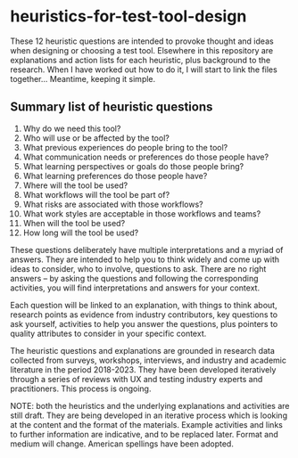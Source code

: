 # heuristics-for-test-tool-design

These 12 heuristic questions are intended to provoke thought and ideas when designing or choosing a test tool. Elsewhere in this repository are explanations and action lists for each heuristic, plus background to the research. When I have worked out how to do it, I will start to link the files together... Meantime, keeping it simple.

## Summary list of heuristic questions
1. Why do we need this tool?
2. Who will use or be affected by the tool?
3. What previous experiences do people bring to the tool?
4. What communication needs or preferences do those people have?
5. What learning perspectives or goals do those people bring?
6. What learning preferences do those people have?
7. Where will the tool be used?
8. What workflows will the tool be part of?
9. What risks are associated with those workflows?
10. What work styles are acceptable in those workflows and teams?
11. When will the tool be used?
12. How long will the tool be used?


These questions deliberately have multiple interpretations and a myriad of answers. They are intended to help you to think widely and come up with ideas to consider, who to involve, questions to ask. There are no right answers – by asking the questions and following the corresponding activities, you will find interpretations and answers for your context.

Each question will be linked to an explanation, with things to think about, research points as evidence from industry contributors, key questions to ask yourself, activities to help you answer the questions, plus pointers to quality attributes to consider in your specific context. 

The heuristic questions and explanations are grounded in research data collected from surveys, workshops, interviews, and industry and academic literature in the period 2018-2023. They have been developed iteratively through a series of reviews with UX and testing industry experts and practitioners. This process is ongoing. 

NOTE: both the heuristics and the underlying explanations and activities are still draft. They are being developed in an iterative process which is looking at the content and the format of the materials. Example activities and links to further information are indicative, and to be replaced later. Format and medium will change. American spellings have been adopted.
